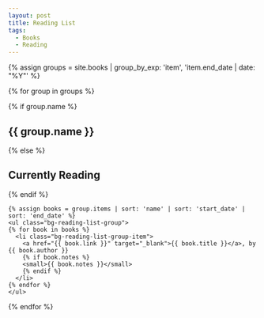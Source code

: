 ```yaml
---
layout: post
title: Reading List
tags:
  - Books
  - Reading
---
```


{% assign groups = site.books | group_by_exp: 'item', 'item.end_date | date: "%Y"' %}

{% for group in groups %}
  <div class="bg-reading-list">
    {% if group.name %}
    <h2 class="bg-reading-list-header">{{ group.name }}</h2>
    {% else %}
    <h2 class="bg-reading-list-header">Currently Reading</h2>
    {% endif %}

    {% assign books = group.items | sort: 'name' | sort: 'start_date' | sort: 'end_date' %}
    <ul class="bg-reading-list-group">
    {% for book in books %}
      <li class="bg-reading-list-group-item">
        <a href="{{ book.link }}" target="_blank">{{ book.title }}</a>, by {{ book.author }}
        {% if book.notes %}
        <small>{{ book.notes }}</small>
        {% endif %}
      </li>
    {% endfor %}
    </ul>
  </div>
{% endfor %}
